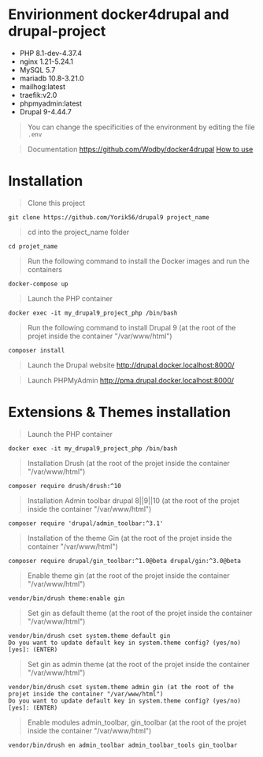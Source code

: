 # Envirionment docker4drupal and drupal-project

- PHP 8.1-dev-4.37.4
- nginx 1.21-5.24.1
- MySQL 5.7
- mariadb 10.8-3.21.0
- mailhog:latest 
- traefik:v2.0 
- phpmyadmin:latest
- Drupal 9-4.44.7

> You can change the specificities of the environment by editing the file `.env`

> Documentation
https://github.com/Wodby/docker4drupal
[How to use](https://wodby.com/docs/1.0/stacks/drupal/local/#usage)

# Installation

> Clone this project 
```shell
git clone https://github.com/Yorik56/drupal9 project_name
```

> cd into the project_name folder
```shell   
cd projet_name
```

> Run the following command to install the Docker images and run the containers
```shell    
docker-compose up
```

> Launch the PHP container
```shell
docker exec -it my_drupal9_project_php /bin/bash
```

> Run the following command to install Drupal 9 (at the root of the projet inside the container "/var/www/html")
```shell
composer install
```

> Launch the Drupal website
http://drupal.docker.localhost:8000/

> Launch PHPMyAdmin
http://pma.drupal.docker.localhost:8000/

# Extensions & Themes installation

> Launch the PHP container
```shell
docker exec -it my_drupal9_project_php /bin/bash
```

> Installation Drush (at the root of the projet inside the container "/var/www/html")
```shell
composer require drush/drush:^10
```
> Installation Admin toolbar drupal 8||9||10 (at the root of the projet inside the container "/var/www/html")
```shell
composer require 'drupal/admin_toolbar:^3.1'
```

> Installation of the theme Gin (at the root of the projet inside the container "/var/www/html")
```shell
composer require drupal/gin_toolbar:^1.0@beta drupal/gin:^3.0@beta
```

> Enable theme gin (at the root of the projet inside the container "/var/www/html")

```shell
vendor/bin/drush theme:enable gin
```

> Set gin as default theme (at the root of the projet inside the container "/var/www/html")

```shell
vendor/bin/drush cset system.theme default gin
Do you want to update default key in system.theme config? (yes/no) [yes]: (ENTER)
```
> Set gin as admin theme  (at the root of the projet inside the container "/var/www/html")

```shell
vendor/bin/drush cset system.theme admin gin (at the root of the projet inside the container "/var/www/html")
Do you want to update default key in system.theme config? (yes/no) [yes]: (ENTER)
```

> Enable modules admin_toolbar, gin_toolbar  (at the root of the projet inside the container "/var/www/html")
```shell
vendor/bin/drush en admin_toolbar admin_toolbar_tools gin_toolbar
```
